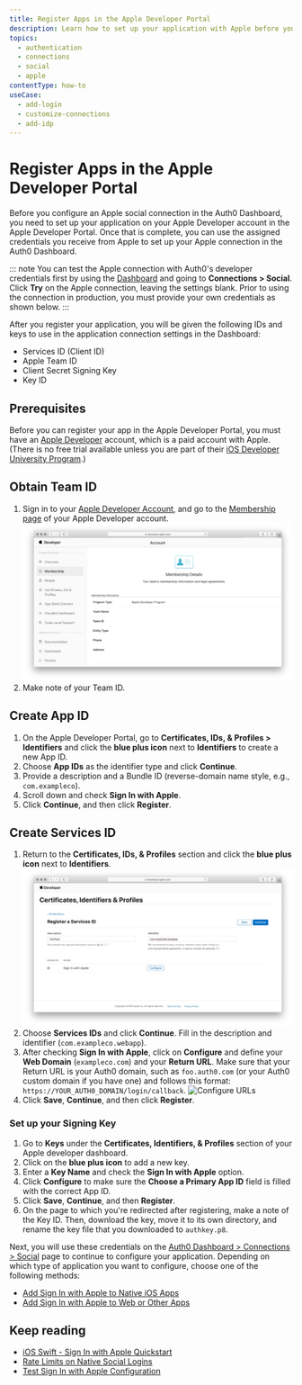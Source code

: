 ```yaml
---
title: Register Apps in the Apple Developer Portal
description: Learn how to set up your application with Apple before you set up your Apple connection in the Auth0 Dashboard.
topics:
  - authentication
  - connections
  - social
  - apple
contentType: how-to
useCase:
  - add-login
  - customize-connections
  - add-idp
---
```

# Register Apps in the Apple Developer Portal

Before you configure an Apple social connection in the Auth0 Dashboard, you need to set up your application on your Apple Developer account in the Apple Developer Portal. Once that is complete, you can use the assigned credentials you receive from Apple to set up your Apple connection in the Auth0 Dashboard. 

::: note
You can test the Apple connection with Auth0's developer credentials first by using the [Dashboard](${manage_url}) and going to **Connections > Social**. Click **Try** on the Apple connection, leaving the settings blank. Prior to using the connection in production, you must provide your own credentials as shown below.
:::

After you register your application, you will be given the following IDs and keys to use in the application connection settings in the Dashboard:

* Services ID (Client ID)
* Apple Team ID
* Client Secret Signing Key
* Key ID

## Prerequisites

Before you can register your app in the Apple Developer Portal, you must have an [Apple Developer](https://developer.apple.com/programs/) account, which is a paid account with Apple. (There is no free trial available unless you are part of their [iOS Developer University Program](https://developer.apple.com/support/compare-memberships/).)

## Obtain Team ID

1. Sign in to your [Apple Developer Account](https://developer.apple.com/account/#/overview/), and go to the [Membership page](https://developer.apple.com/account/#/membership/) of your Apple Developer account.
    ![Membership Page](/media/articles/connections/social/apple/apple-membership.jpg)
1. Make note of your Team ID.

## Create App ID

1. On the Apple Developer Portal, go to **Certificates, IDs, & Profiles > Identifiers** and click the **blue plus icon** next to **Identifiers** to create a new App ID.
1. Choose **App IDs** as the identifier type and click **Continue**.
1. Provide a description and a Bundle ID (reverse-domain name style, e.g., `com.exampleco`).
1. Scroll down and check **Sign In with Apple**.
1. Click **Continue**, and then click **Register**.

## Create Services ID

1. Return to the **Certificates, IDs, & Profiles** section and click the **blue plus icon** next to **Identifiers**.
    ![Register Services ID](/media/articles/connections/social/apple/apple-registerservicesid.jpg)
1. Choose **Services IDs** and click **Continue**. Fill in the description and identifier (`com.exampleco.webapp`).
1. After checking **Sign In with Apple**, click on **Configure** and define your **Web Domain** (`exampleco.com`) and your **Return URL**. Make sure that your Return URL is your Auth0 domain, such as `foo.auth0.com` (or your Auth0 custom domain if you have one) and follows this format: `https://YOUR_AUTH0_DOMAIN/login/callback`.
    ![Configure URLs](/media/articles/connections/social/apple/apple-configureurls2.png)
1. Click **Save**, **Continue**, and then click **Register**.

### Set up your Signing Key

1. Go to **Keys** under the **Certificates, Identifiers, & Profiles** section of your Apple developer dashboard.
1. Click on the **blue plus icon** to add a new key.
1. Enter a **Key Name** and check the **Sign In with Apple** option.
1. Click **Configure** to make sure the **Choose a Primary App ID** field is filled with the correct App ID.
1. Click **Save**, **Continue**, and then **Register**.
1. On the page to which you're redirected after registering, make a note of the Key ID. Then, download the key, move it to its own directory, and rename the key file that you downloaded to `authkey.p8`. 

Next, you will use these credentials on the [Auth0 Dashboard > Connections > Social](${manage_url}/#/connections/social) page to continue to configure your application. Depending on which type of application you want to configure, choose one of the following methods:

* [Add Sign In with Apple to Native iOS Apps](/connections/apple-siwa/add-siwa-to-native-app)
* [Add Sign In with Apple to Web or Other Apps](/connections/apple-siwa/add-siwa-to-web-app)

## Keep reading

* [iOS Swift - Sign In with Apple Quickstart](/quickstart/native/ios-swift-siwa)
* [Rate Limits on Native Social Logins](/policies/rate-limits#limits-on-native-social-logins)
* [Test Sign In with Apple Configuration](/connections/apple-siwa/test-siwa-connection)
